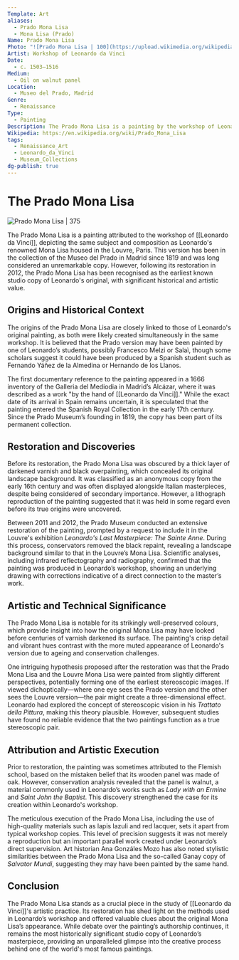 ```yaml
---
Template: Art
aliases: 
  - Prado Mona Lisa
  - Mona Lisa (Prado)
Name: Prado Mona Lisa
Photo: "![Prado Mona Lisa | 100](https://upload.wikimedia.org/wikipedia/commons/thumb/9/99/Gioconda_%28copia_del_Museo_del_Prado_restaurada%29.jpg/786px-Gioconda_%28copia_del_Museo_del_Prado_restaurada%29.jpg)"
Artist: Workshop of Leonardo da Vinci
Date:
  - c. 1503–1516
Medium: 
  - Oil on walnut panel
Location: 
  - Museo del Prado, Madrid
Genre: 
  - Renaissance
Type: 
  - Painting
Description: The Prado Mona Lisa is a painting by the workshop of Leonardo da Vinci, depicting the same subject as the Louvre's Mona Lisa. Long considered a copy, restoration in 2012 revealed it to be the earliest known studio version, likely painted alongside Leonardo’s original.
Wikipedia: https://en.wikipedia.org/wiki/Prado_Mona_Lisa
tags: 
  - Renaissance_Art
  - Leonardo_da_Vinci
  - Museum_Collections
dg-publish: true
---
```

# The Prado Mona Lisa

![Prado Mona Lisa | 375](https://upload.wikimedia.org/wikipedia/commons/thumb/9/99/Gioconda_%28copia_del_Museo_del_Prado_restaurada%29.jpg/786px-Gioconda_%28copia_del_Museo_del_Prado_restaurada%29.jpg)

The Prado Mona Lisa is a painting attributed to the workshop of [[Leonardo da Vinci]], depicting the same subject and composition as Leonardo's renowned Mona Lisa housed in the Louvre, Paris. This version has been in the collection of the Museo del Prado in Madrid since 1819 and was long considered an unremarkable copy. However, following its restoration in 2012, the Prado Mona Lisa has been recognised as the earliest known studio copy of Leonardo's original, with significant historical and artistic value.

## Origins and Historical Context

The origins of the Prado Mona Lisa are closely linked to those of Leonardo's original painting, as both were likely created simultaneously in the same workshop. It is believed that the Prado version may have been painted by one of Leonardo’s students, possibly Francesco Melzi or Salaì, though some scholars suggest it could have been produced by a Spanish student such as Fernando Yáñez de la Almedina or Hernando de los Llanos.

The first documentary reference to the painting appeared in a 1666 inventory of the Galleria del Mediodia in Madrid’s Alcázar, where it was described as a work "by the hand of [[Leonardo da Vinci]]." While the exact date of its arrival in Spain remains uncertain, it is speculated that the painting entered the Spanish Royal Collection in the early 17th century. Since the Prado Museum’s founding in 1819, the copy has been part of its permanent collection.

## Restoration and Discoveries

Before its restoration, the Prado Mona Lisa was obscured by a thick layer of darkened varnish and black overpainting, which concealed its original landscape background. It was classified as an anonymous copy from the early 16th century and was often displayed alongside Italian masterpieces, despite being considered of secondary importance. However, a lithograph reproduction of the painting suggested that it was held in some regard even before its true origins were uncovered.

Between 2011 and 2012, the Prado Museum conducted an extensive restoration of the painting, prompted by a request to include it in the Louvre's exhibition _Leonardo's Last Masterpiece: The Sainte Anne_. During this process, conservators removed the black repaint, revealing a landscape background similar to that in the Louvre’s Mona Lisa. Scientific analyses, including infrared reflectography and radiography, confirmed that the painting was produced in Leonardo’s workshop, showing an underlying drawing with corrections indicative of a direct connection to the master’s work.

## Artistic and Technical Significance

The Prado Mona Lisa is notable for its strikingly well-preserved colours, which provide insight into how the original Mona Lisa may have looked before centuries of varnish darkened its surface. The painting's crisp detail and vibrant hues contrast with the more muted appearance of Leonardo's version due to ageing and conservation challenges.

One intriguing hypothesis proposed after the restoration was that the Prado Mona Lisa and the Louvre Mona Lisa were painted from slightly different perspectives, potentially forming one of the earliest stereoscopic images. If viewed dichoptically—where one eye sees the Prado version and the other sees the Louvre version—the pair might create a three-dimensional effect. Leonardo had explored the concept of stereoscopic vision in his _Trattato della Pittura_, making this theory plausible. However, subsequent studies have found no reliable evidence that the two paintings function as a true stereoscopic pair.

## Attribution and Artistic Execution

Prior to restoration, the painting was sometimes attributed to the Flemish school, based on the mistaken belief that its wooden panel was made of oak. However, conservation analysis revealed that the panel is walnut, a material commonly used in Leonardo’s works such as _Lady with an Ermine_ and _Saint John the Baptist_. This discovery strengthened the case for its creation within Leonardo's workshop.

The meticulous execution of the Prado Mona Lisa, including the use of high-quality materials such as lapis lazuli and red lacquer, sets it apart from typical workshop copies. This level of precision suggests it was not merely a reproduction but an important parallel work created under Leonardo’s direct supervision. Art historian Ana Gonzáles Mozo has also noted stylistic similarities between the Prado Mona Lisa and the so-called Ganay copy of _Salvator Mundi_, suggesting they may have been painted by the same hand.

## Conclusion

The Prado Mona Lisa stands as a crucial piece in the study of [[Leonardo da Vinci]]'s artistic practice. Its restoration has shed light on the methods used in Leonardo’s workshop and offered valuable clues about the original Mona Lisa’s appearance. While debate over the painting’s authorship continues, it remains the most historically significant studio copy of Leonardo’s masterpiece, providing an unparalleled glimpse into the creative process behind one of the world's most famous paintings.
